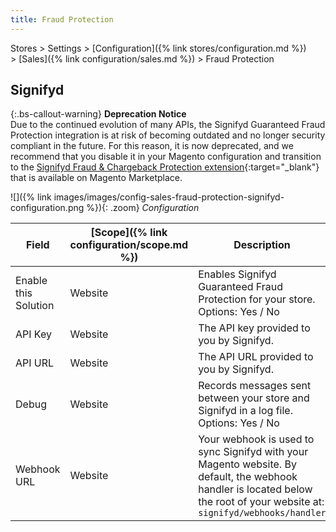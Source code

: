 ```yaml
---
title: Fraud Protection
---
```


Stores > Settings > [Configuration]({% link stores/configuration.md %}) > [Sales]({% link configuration/sales.md %}) > Fraud Protection

## Signifyd

{:.bs-callout-warning}
**Deprecation Notice** <br/>
Due to the continued evolution of many APIs, the Signifyd Guaranteed Fraud Protection integration is at risk of becoming outdated and no longer security compliant in the future. For this reason, it is now deprecated, and we recommend that you disable it in your Magento configuration and transition to the [Signifyd Fraud & Chargeback Protection extension](https://marketplace.magento.com/signifyd-module-connect.html){:target="_blank"} that is available on Magento Marketplace.

![]({% link images/images/config-sales-fraud-protection-signifyd-configuration.png %}){: .zoom}
_Configuration_

|Field|[Scope]({% link configuration/scope.md %})|Description|
|--- |--- |--- |
|Enable this Solution|Website|Enables Signifyd Guaranteed Fraud Protection for your store. Options: Yes / No|
|API Key|Website|The API key provided to you by Signifyd.|
|API URL|Website|The API URL provided to you by Signifyd.|
|Debug|Website|Records messages sent between your store and Signifyd  in a log file. Options: Yes / No|
|Webhook URL|Website|Your webhook is used to sync Signifyd with your Magento website. By default, the webhook handler is located below the root of your website at: `signifyd/webhooks/handler`|
